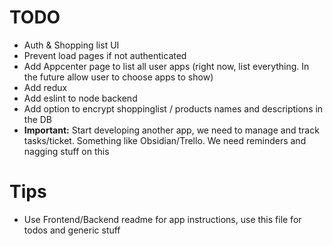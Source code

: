 # TODO
- Auth & Shopping list UI
- Prevent load pages if not authenticated
- Add Appcenter page to list all user apps (right now, list everything. In the future allow user to choose apps to show)
- Add redux
- Add eslint to node backend
- Add option to encrypt shoppinglist / products names and descriptions in the DB
- **Important:** Start developing another app, we need to manage and track tasks/ticket. Something like Obsidian/Trello. We need reminders and nagging stuff on this

# Tips
- Use Frontend/Backend readme for app instructions, use this file for todos and generic stuff
